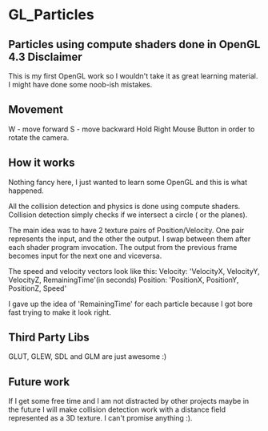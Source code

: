 GL_Particles
============

Particles using compute shaders done in OpenGL 4.3
Disclaimer
----------
This is my first OpenGL work so I wouldn't take it as great learning material.
I might have done some noob-ish mistakes.


Movement
--------

W - move forward
S - move backward
Hold Right Mouse Button in order to rotate the camera.


How it works
------------

Nothing fancy here, I just wanted to learn some OpenGL and this is what happened.

All the collision detection and physics is done using compute shaders.
Collision detection simply checks if we intersect a circle ( or the planes).

The main idea was to have 2 texture pairs of Position/Velocity.
One pair represents the input, and the other the output.
I swap between them after each shader program invocation.
The output from the previous frame becomes input for the next one and viceversa.

The speed and velocity vectors look like this:
Velocity: 'VelocityX, VelocityY, VelocityZ, RemainingTime'(in seconds)
Position: 'PositionX, PositionY, PositionZ, Speed'

I gave up the idea of 'RemainingTime' for each particle because I got bore fast trying to make it look right.

Third Party Libs
----------------
GLUT, GLEW, SDL and GLM are just awesome :)

Future work
-----------

If I get some free time and I am not distracted by other projects maybe in the future I will make collision detection work with a distance field represented as a 3D texture.
I can't promise anything :).
